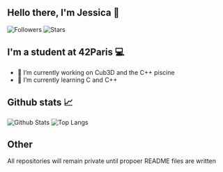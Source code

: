 <!--
- 🔭 I’m currently working on Minishell
- 🌱 I’m currently learning C
- 👯 I’m looking to collaborate on ...
- 🤔 I’m looking for help with ...
- 💬 Ask me about ...
- 📫 How to reach me: ...
- 😄 Pronouns: ...
- ⚡ Fun fact: ...
-->
## Hello there, I'm Jessica 🤝
![Followers](https://img.shields.io/github/followers/jfremond?logo=github)
![Stars](https://img.shields.io/github/stars/jfremond?logo=github)

## I'm a student at 42Paris 💻
- 🔭 I’m currently working on Cub3D and the C++ piscine
- 🌱 I’m currently learning C and C++

## Github stats 📈
![Github Stats](https://github-readme-stats.vercel.app/api?username=jfremond&hide=issues,prs&show_icons=true&hide_rank=true&theme=prussian&hide_border=true)
![Top Langs](https://github-readme-stats.vercel.app/api/top-langs/?username=jfremond&langs_count=6&layout=compact&hide=roff,php,perl,dockerfile&theme=prussian&hide_border=true)

## Other
All repositories will remain private until propoer README files are written
